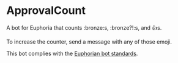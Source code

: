 # ApprovalCount

A bot for Euphoria that counts :bronze:s, :bronze?!:s, and :+1:s.

To increase the counter, send a message with any of those emoji.

This bot complies with the [Euphorian bot standards](https://github.com/jedevc/botrulez/blob/master/README.md).
